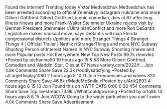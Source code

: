 Found the internet!
Trending today
Viktor Medvedchuk
Medvedchuk has been arrested according to official Zelenskyy instagram
r/ukraine and more
Gilbert Gottfried
Gilbert Gottfried, iconic comedian, dies at 67 after long illness
r/news and more
Frank-Walter Steinmeier
Ukraine rejects visit by German President Steinmeier
r/UkrainianConflict and more
Ron DeSantis
Legislature makes unusual move, says DeSantis will map Florida congressional districts
r/politics and more
Stranger Things 4
Stranger Things 4 | Official Trailer | Netflix
r/StrangerThings and more
NYC Subway Shooting
Person of Interest Named in NYC Subway Shooting
r/news and more
Popular posts
Hot
Everywhere
New
Top
New Posts
99.7k
r/movies
•Posted by
u/chanma50
19 hours ago
15
& 58 More
Gilbert Gottfried, Comedian and ‘Aladdin’ Star, Dies at 67
News
variety.com/2022/f...
Join
4.8k Comments
Share
Save
22.3k
r/oddlysatisfying
•Posted by
u/LargeDisplay1080
2 hours ago
5
10
11
Join
Frequencies and waves
320 Comments
Share
Save
46.8k
r/MadeMeSmile
•Posted by
u/Arik2893
4 hours ago
8
15
13
Join
Found this on r/WTF
 CATS 
0:00
0:30
454 Comments
Share
Save
Top livestream
73.9k
r/Whatcouldgowrong
•Posted by
u/1q8b
14 hours ago
8
6
15
Join
WCGW Going to the water park when you can’t swim
4.0k Comments
Share
Save
Advertisement